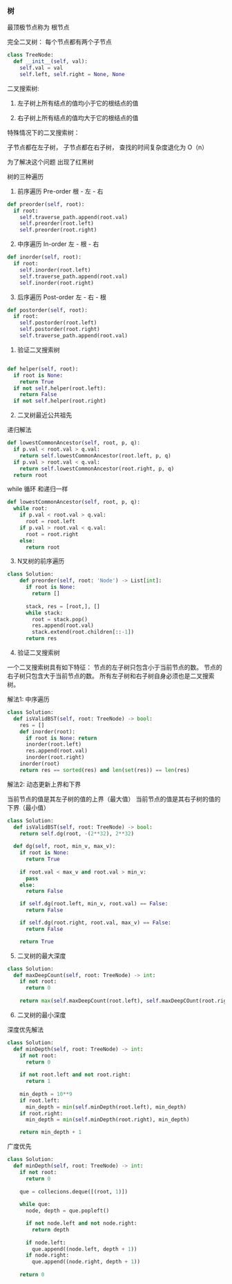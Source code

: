 
### 树

最顶极节点称为 根节点

完全二叉树： 每个节点都有两个子节点

```python
class TreeNode:
  def __init__(self, val):
    self.val = val
    self.left, self.right = None, None
```

二叉搜索树:

1. 左子树上所有结点的值均小于它的根结点的值

2. 右子树上所有结点的值均大于它的根结点的值

特殊情况下的二叉搜索树：

子节点都在左子树， 子节点都在右子树， 查找的时间复杂度退化为 O（n）

为了解决这个问题 出现了红黑树

树的三种遍历

1. 前序遍历 Pre-order 根 - 左 - 右

```python
def preorder(self, root):
  if root:
    self.traverse_path.append(root.val)
    self.preorder(root.left)
    self.preorder(root.right)
```

2. 中序遍历 In-order 左 - 根 - 右

```python
def inorder(self, root):
  if root:
    self.inorder(root.left)
    self.traverse_path.append(root.val)
    self.inorder(root.right)
```

3. 后序遍历 Post-order 左 - 右 - 根

```python
def postorder(self, root):
  if root:
    self.postorder(root.left)
    self.postorder(root.right)
    self.traverse_path.append(root.val)
```

1. 验证二叉搜索树

```python

def helper(self, root):
  if root is None:
    return True
  if not self.helper(root.left):
    return False
  if not self.helper(root.right)

```

2. 二叉树最近公共祖先

递归解法

```python
def lowestCommonAncestor(self, root, p, q):
  if p.val < root.val > q.val:
    return self.lowestCommonAncestor(root.left, p, q)
  if p.val > root.val < q.val:
    return self.lowestCommonAncestor(root.right, p, q)
  return root
```

while 循环 和递归一样

```python
def lowestCommonAncestor(self, root, p, q):
  while root:
    if p.val < root.val > q.val:
      root = root.left
    if p.val > root.val < q.val:
      root = root.right
    else:
      return root
```

3. N叉树的前序遍历

```python
class Solution:
    def preorder(self, root: 'Node') -> List[int]:
      if root is None:
        return []
      
      stack, res = [root,], []
      while stack:
        root = stack.pop()
        res.append(root.val)
        stack.extend(root.children[::-1])
      return res
```

4. 验证二叉搜索树

一个二叉搜索树具有如下特征：
  节点的左子树只包含小于当前节点的数。
  节点的右子树只包含大于当前节点的数。
  所有左子树和右子树自身必须也是二叉搜索树。

解法1: 中序遍历
```python
class Solution:
  def isValidBST(self, root: TreeNode) -> bool:
    res = []
    def inorder(root):
      if root is None: return
      inorder(root.left)
      res.append(root.val)
      inorder(root.right)
    inorder(root)
    return res == sorted(res) and len(set(res)) == len(res)
```
解法2: 动态更新上界和下界

当前节点的值是其左子树的值的上界（最大值）
当前节点的值是其右子树的值的下界（最小值）

```python
class Solution:
  def isValidBST(self, root: TreeNode) -> bool:
    return self.dg(root, -(2**32), 2**32)
  
  def dg(self, root, min_v, max_v):
    if root is None:
      return True
    
    if root.val < max_v and root.val > min_v:
      pass
    else:
      return False

    if self.dg(root.left, min_v, root.val) == False:
      return False

    if self.dg(root.right, root.val, max_v) == False:
      return False

    return True
```

5. 二叉树的最大深度

```python
class Solution:
  def maxDeepCount(self, root: TreeNode) -> int:
    if not root:
      return 0
    
    return max(self.maxDeepCount(root.left), self.maxDeepCOunt(root.right)) + 1
```

6. 二叉树的最小深度

深度优先解法
```python
class Solution:
  def minDepth(self, root: TreeNode) -> int:
    if not root:
      return 0
    
    if not root.left and not root.right:
      return 1
    
    min_depth = 10**9
    if root.left:
      min_depth = min(self.minDepth(root.left), min_depth)
    if root.right:
      min_depth = min(self.minDepth(root.right), min_depth)

    return min_depth + 1
```

广度优先
```python
class Solution:
  def minDepth(self, root: TreeNode) -> int:
    if not root:
      return 0
    
    que = collecions.deque([(root, 1)])
    
    while que:
      node, depth = que.popleft()

      if not node.left and not node.right:
        return depth
      
      if node.left:
        que.append((node.left, depth + 1))
      if node.right:
        que.append((node.right, depth + 1))
      
    return 0
```